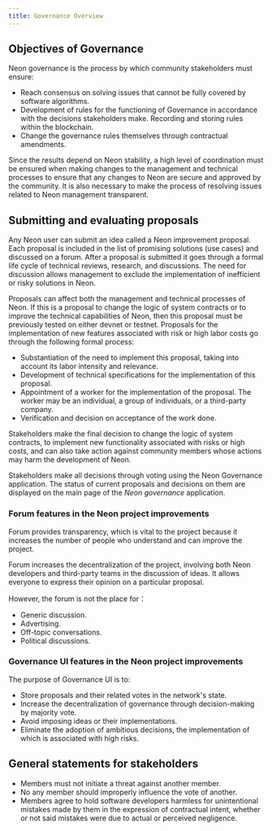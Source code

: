 ```yaml
---
title: Governance Overview
---
```


## Objectives of Governance
Neon governance is the process by which community stakeholders must ensure:
  * Reach consensus on solving issues that cannot be fully covered by software algorithms.
  * Development of rules for the functioning of Governance in accordance with the decisions stakeholders make. Recording and storing rules within the blockchain.
  * Change the governance rules themselves through contractual amendments.

Since the results depend on Neon stability, a high level of coordination must be ensured when making changes to the management and technical processes to ensure that any changes to Neon are secure and approved by the community. It is also necessary to make the process of resolving issues related to Neon management transparent.

## Submitting and evaluating proposals
Any Neon user can submit an idea called a Neon improvement proposal. Each proposal is included in the list of promising solutions (use cases) and discussed on a forum. After a proposal is submitted it goes through a formal life cycle of technical reviews, research, and discussions. The need for discussion allows management to exclude the implementation of inefficient or risky solutions in Neon.

Proposals can affect both the management and technical processes of Neon. If this is a proposal to change the logic of system contracts or to improve the technical capabilities of Neon, then this proposal must be previously tested on either devnet or testnet. Proposals for the implementation of new features associated with risk or high labor costs go through the following formal process:
  * Substantiation of the need to implement this proposal, taking into account its labor intensity and relevance.
  * Development of technical specifications for the implementation of this proposal.
  * Appointment of a worker for the implementation of the proposal. The worker may be an individual, a group of individuals, or a third-party company.
  * Verification and decision on acceptance of the work done.

Stakeholders make the final decision to change the logic of system contracts, to implement new functionality associated with risks or high costs, and can also take action against community members whose actions may harm the development of Neon.

Stakeholders make all decisions through voting using the Neon Governance application. The status of current proposals and decisions on them are displayed on the main page of the *Neon governance* application.

### Forum features in the Neon project improvements

Forum provides transparency, which is vital to the project because it increases the number of people who understand and can improve the project.

Forum increases the decentralization of the project, involving both Neon developers and third-party teams in the discussion of ideas. It allows everyone to express their opinion on a particular proposal.

However, the forum is not the place for：
  * Generic discussion.
  * Advertising.
  * Off-topic conversations.
  * Political discussions.

### Governance UI features in the Neon project improvements

The purpose of Governance UI is to:
  * Store proposals and their related votes in the network's state.
  * Increase the decentralization of governance through decision-making by majority vote.
  * Avoid imposing ideas or their implementations.
  * Eliminate the adoption of ambitious decisions, the implementation of which is associated with high risks.

## General statements for stakeholders

  * Members must not initiate a threat against another member.
  * No any member should improperly influence the vote of another.
  * Members agree to hold software developers harmless for unintentional mistakes made by them in the expression of contractual intent, whether or not said mistakes were due to actual or perceived negligence.
